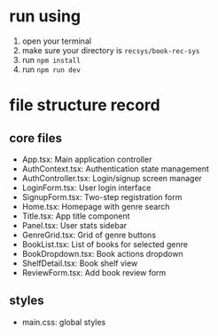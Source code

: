 # run using

1. open your terminal
2. make sure your directory is `recsys/book-rec-sys`
3. run `npm install`
4. run `npm run dev`

# file structure record

## core files

- App.tsx: Main application controller
- AuthContext.tsx: Authentication state management
- AuthController.tsx: Login/signup screen manager
- LoginForm.tsx: User login interface
- SignupForm.tsx: Two-step registration form
- Home.tsx: Homepage with genre search
- Title.tsx: App title component
- Panel.tsx: User stats sidebar
- GenreGrid.tsx: Grid of genre buttons
- BookList.tsx: List of books for selected genre
- BookDropdown.tsx: Book actions dropdown
- ShelfDetail.tsx: Book shelf view
- ReviewForm.tsx: Add book review form

## styles

- main.css: global styles
